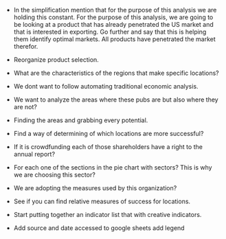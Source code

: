 * In the simplification mention that for the purpose of this analysis we are holding this constant. For the purpose of this analysis, we are going to be looking at a product that has already penetrated the US market and that is interested in exporting. Go further and say that this is helping them identify optimal markets. All products have penetrated the market therefor.

* Reorganize product selection.

* What are the characteristics of the regions that make specific locations? 

* We dont want to follow automating traditional economic analysis. 

* We want to analyze the areas where these pubs are but also where they are not? 

* Finding the areas and grabbing every potential. 

* Find a way of determining of which locations are more successful?

* If it is crowdfunding each of those shareholders have a right to the annual report? 

* For each one of the sections in the pie chart with sectors? This is why we are choosing this sector?

* We are adopting the measures used by this organization?

* See if you can find relative measures of success for locations.

* Start putting together an indicator list that with creative indicators.

* Add source and date accessed to google sheets add legend